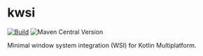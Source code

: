 kwsi
====
[![Build](https://github.com/technoir-lab/kwsi/actions/workflows/build.yaml/badge.svg?branch=main)](https://github.com/technoir-lab/kwsi/actions/workflows/build.yaml) ![Maven Central Version](https://img.shields.io/maven-central/v/io.technoirlab.kwsi/kwsi)

Minimal window system integration (WSI) for Kotlin Multiplatform.
